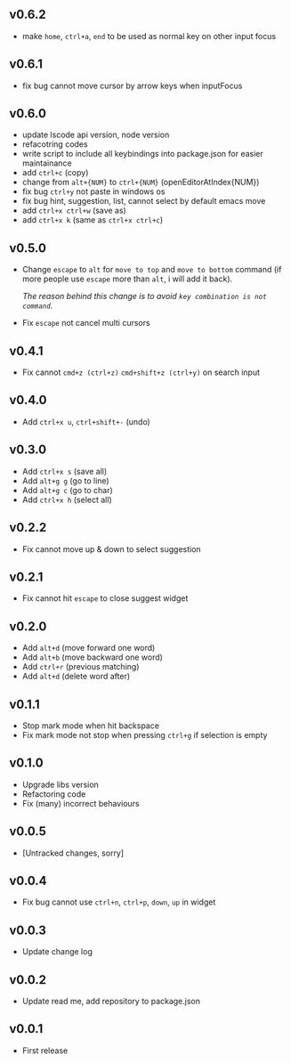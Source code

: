 ## v0.6.2
* make `home`, `ctrl+a`, `end` to be used as normal key on other input focus

## v0.6.1
* fix bug cannot move cursor by arrow keys when inputFocus

## v0.6.0
* update lscode api version, node version
* refacotring codes
* write script to include all keybindings into package.json for easier maintainance
* add `ctrl+c` (copy)
* change from `alt+{NUM}` to `ctrl+{NUM}` (openEditorAtIndex{NUM})
* fix bug `ctrl+y` not paste in windows os
* fix bug hint, suggestion, list, cannot select by default emacs move
* add `ctrl+x ctrl+w` (save as)
* add `ctrl+x k` (same as `ctrl+x ctrl+c`)

## v0.5.0
* Change `escape` to `alt` for `move to top` and `move to bottom` command (if more people use `escape` more than `alt`, i will add it back).

  _The reason behind this change is to avoid `key combination is not command`._

* Fix `escape` not cancel multi cursors

## v0.4.1
* Fix cannot `cmd+z (ctrl+z)` `cmd+shift+z (ctrl+y)` on search input

## v0.4.0
* Add `ctrl+x u`, `ctrl+shift+-` (undo)

## v0.3.0
* Add `ctrl+x s` (save all)
* Add `alt+g g` (go to line)
* Add `alt+g c` (go to char)
* Add `ctrl+x h` (select all)

## v0.2.2
* Fix cannot move up & down to select suggestion

## v0.2.1
* Fix cannot hit `escape` to close suggest widget

## v0.2.0
* Add `alt+d` (move forward one word)
* Add `alt+b` (move backward one word)
* Add `ctrl+r` (previous matching)
* Add `alt+d` (delete word after)

## v0.1.1
* Stop mark mode when hit backspace
* Fix mark mode not stop when pressing `ctrl+g` if selection is empty

## v0.1.0
* Upgrade libs version
* Refactoring code
* Fix (many) incorrect behaviours

## v0.0.5
* [Untracked changes, sorry]

## v0.0.4
* Fix bug cannot use `ctrl+n`, `ctrl+p`, `down`, `up` in widget

## v0.0.3
* Update change log

## v0.0.2
* Update read me, add repository to package.json

## v0.0.1
* First release
